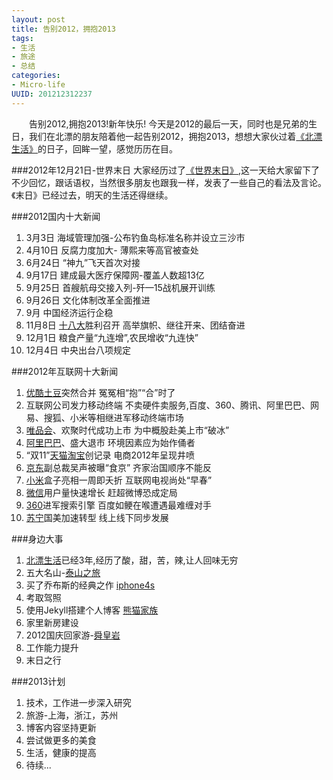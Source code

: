 ```yaml
---
layout: post
title: 告别2012，拥抱2013
tags: 
- 生活
- 旅途
- 总结
categories:
- Micro-life
UUID: 201212312237
---
```


  　　告别2012,拥抱2013!新年快乐! 今天是2012的最后一天，同时也是兄弟的生日，我们在北漂的朋友陪着他一起告别2012，拥抱2013，想想大家伙过着[《北漂生活》](http://demi-panda.com/2012/12/04/north-drift-life/)的日子，回眸一望，感觉历历在目。
 
###2012年12月21日-世界末日
大家经历过了[《世界末日》](http://demi-panda.com/2012/12/21/shijiemori/),这一天给大家留下了不少回忆，跟话语权，当然很多朋友也跟我一样，发表了一些自己的看法及言论。《末日》已经过去，明天的生活还得继续。

###2012国内十大新闻
<ol>
<li>3月3日 海域管理加强-公布钓鱼岛标准名称并设立三沙市</li>
<li>4月10日 反腐力度加大- 薄熙来等高官被查处</li>
<li>6月24日 “神九”飞天首次对接</li>
<li>9月17日 建成最大医疗保障网-覆盖人数超13亿</li>
<li>9月25日 首艘航母交接入列-歼—15战机展开训练</li>
<li>9月26日 文化体制改革全面推进</li>
<li>9月 中国经济运行企稳</li>
<li>11月8日 <a alt="十八大" href="http://baike.baidu.com/view/4160404.htm?subLemmaId=4160404&fromenter=%CA%AE%B0%CB%B4%F3">十八大</a>胜利召开 高举旗帜、继往开来、团结奋进</li>
<li>12月1日 粮食产量“九连增”,农民增收“九连快”</li>
<li>12月4日 中央出台八项规定</li>
</ol>

###2012年互联网十大新闻
<ol>
<li><a href="http://youku.com" alt="优酷">优酷</a><a href="http://tudou.com">土豆</a>突然合并 冤冤相“抱”“合”时了</li>
<li>互联网公司发力移动终端 不卖硬件卖服务,百度、360、腾讯、阿里巴巴、网易、搜狐、小米等相继进军移动终端市场</li>
<li><a href="http://www.vipshop.com" alt="唯品会">唯品会</a>、欢聚时代成功上市 为中概股赴美上市“破冰”</li>
<li><a href="http://china.alibaba.com">阿里巴巴</a>、盛大退市 环境因素应为始作俑者</li>
<li>“双11”<a href="http://tmall.com" alt="天猫">天猫</a><a href="http://taobao.com">淘宝</a>创记录 电商2012年呈现井喷</li>
<li><a href="http://360buy.com">京东</a>副总裁吴声被曝“食京” 齐家治国顺序不能反</li>
<li><a alt="小米" href="http://www.xiaomi.com/">小米</a>盒子亮相一周即夭折 互联网电视尚处“早春”</li>
<li><a href="http://weixin.softonic.cn/" alt="微信">微信</a>用户量快速增长 赶超微博恐成定局</li>
<li><a href="http://www.360.cn/">360</a>进军搜索引擎 百度如鲠在喉遭遇最难缠对手</li>
<li><a href="http://suning.com/" alt="苏宁">苏宁</a>国美加速转型 线上线下同步发展</li>
</ol>

###身边大事
<ol>
<li><a href="http://demi-panda.com/2012/12/04/north-drift-li" art="北漂生活">北漂生活</a>已经3年,经历了酸，甜，苦，辣,让人回味无穷</li>
<li>五大名山-<a href="http://demi-panda.com/2012/05/06/taishan/" alt="泰山之旅">泰山之旅</a></li>
<li>买了乔布斯的经典之作 <a href="http://apple.com">iphone4s</a></li>
<li>考取驾照</li>
<li>使用Jekyll搭建个人博客 <a href="http://demi-panda.com" alt="熊猫家族">熊猫家族</a> </li>
<li>家里新房建设</li>
<li>2012国庆回家游-<a href="http://demi-panda.com/2012/11/26/dongan-shunhuangyan/" alt="舜皇岩">舜皇岩</a></li>
<li>工作能力提升</li>
<li>末日之行</li>
</ol>

###2013计划
<ol>
<li>技术，工作进一步深入研究</li>
<li>旅游-上海，浙江，苏州</li>
<li>博客内容坚持更新</li>
<li>尝试做更多的美食</li>
<li>生活，健康的提高</li>
<li>待续...</li>
</ol>
